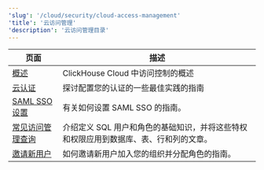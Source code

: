 ```yaml
---
'slug': '/cloud/security/cloud-access-management'
'title': '云访问管理'
'description': '云访问管理目录'
---
```




| 页面                                                                                              | 描述                                                                                                                                              |
|--------------------------------------------------------------------------------------------------|---------------------------------------------------------------------------------------------------------------------------------------------------|
| [概述](/cloud/security/cloud-access-management/overview)                                     | ClickHouse Cloud 中访问控制的概述                                                                                                                |
| [云认证](/cloud/security/cloud-authentication)                                               | 探讨配置您的认证的一些最佳实践的指南                                                                                                            |
| [SAML SSO 设置](/cloud/security/saml-setup)                                                 | 有关如何设置 SAML SSO 的指南。                                                                                                                   |
| [常见访问管理查询](/cloud/security/common-access-management-queries)                      | 介绍定义 SQL 用户和角色的基础知识，并将这些特权和权限应用到数据库、表、行和列的文章。                                                           |
| [邀请新用户](/cloud/security/inviting-new-users)                                            | 如何邀请新用户加入您的组织并分配角色的指南。                                                                                                     |
